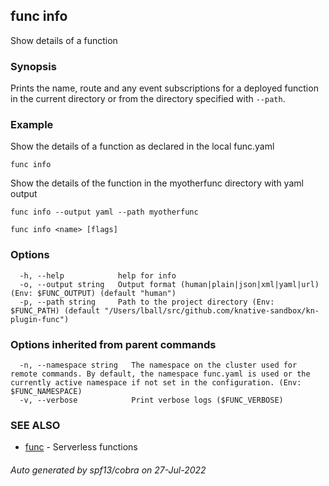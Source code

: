 ## func info

Show details of a function

### Synopsis


Prints the name, route and any event subscriptions for a deployed function in
the current directory or from the directory specified with `--path`.

### Example

Show the details of a function as declared in the local func.yaml

`func info`

Show the details of the function in the myotherfunc directory with yaml output

`func info --output yaml --path myotherfunc`


```
func info <name> [flags]
```

### Options

```
  -h, --help            help for info
  -o, --output string   Output format (human|plain|json|xml|yaml|url) (Env: $FUNC_OUTPUT) (default "human")
  -p, --path string     Path to the project directory (Env: $FUNC_PATH) (default "/Users/lball/src/github.com/knative-sandbox/kn-plugin-func")
```

### Options inherited from parent commands

```
  -n, --namespace string   The namespace on the cluster used for remote commands. By default, the namespace func.yaml is used or the currently active namespace if not set in the configuration. (Env: $FUNC_NAMESPACE)
  -v, --verbose            Print verbose logs ($FUNC_VERBOSE)
```

### SEE ALSO

* [func](func.md)	 - Serverless functions

###### Auto generated by spf13/cobra on 27-Jul-2022
